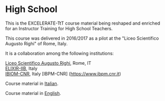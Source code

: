 # High School

This is the EXCELERATE-TtT course material being reshaped and enriched for an Instructor Training for High School Teachers.

This course was delivered in 2016/2017 as a pilot at the "Liceo Scientifico Augusto Righi" of Rome, Italy. 

It is a collaboration among the following institutions:

[Liceo Scientifico Augusto Righi](http://www.liceorighiroma.it/), Rome, IT <br>
[ELIXIR-IIB](http://www.liceorighiroma.it/), Italy <br>
[IBIOM-CNR](http://www.ibbe.cnr.it/en/), Italy
[IBPM-CNR] (https://www.ibpm.cnr.it)

Course material in [Italian](./it). 

Course material in [English](./en).

